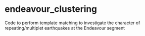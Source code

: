# endeavour_clustering
Code to perform template matching to investigate the character of repeating/multiplet earthquakes at the Endeavour segment
